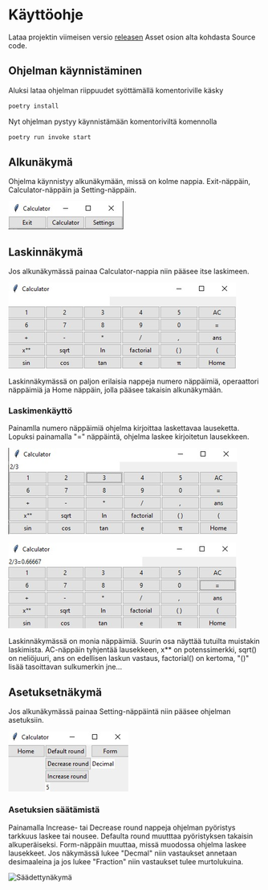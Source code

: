 # Käyttöohje
Lataa projektin viimeisen versio [releasen]() Asset osion alta kohdasta Source code.

## Ohjelman käynnistäminen
Aluksi lataa ohjelman riippuudet syöttämällä komentoriville käsky
```bash
poetry install
```
Nyt ohjelman pystyy käynnistämään komentoriviltä komennolla
```bash
poetry run invoke start
```
## Alkunäkymä
Ohjelma käynnistyy alkunäkymään, missä on kolme nappia. Exit-näppäin, Calculator-näppäin ja Setting-näppäin.

![Alkunäkymä](./kuvat/Alkunäkymä.jpg)

## Laskinnäkymä
Jos alkunäkymässä painaa Calculator-nappia niin pääsee itse laskimeen.

![Laskinnäkymä](./kuvat/Laskinnäkymä.jpg)

Laskinnäkymässä on paljon erilaisia nappeja numero näppäimiä, operaattori näppäimiä ja Home näppäin, jolla pääsee takaisin alkunäkymään.
### Laskimenkäyttö
Painamlla numero näppäimiä ohjelma kirjoittaa laskettavaa lauseketta. Lopuksi painamalla "=" näppäintä, ohjelma laskee kirjoitetun lausekkeen.

![Lauseke](./kuvat/lauseke.jpg)

![Laskettu](./kuvat/laskettu.jpg)

Laskinnäkymässä on monia näppäimiä. Suurin osa näyttää tutuilta muistakin laskimista. AC-näppäin tyhjentää lausekkeen, x** on potenssimerkki, sqrt() on neliöjuuri, ans on edellisen laskun vastaus, factorial() on kertoma, "()" lisää tasoittavan sulkumerkin jne...
## Asetuksetnäkymä
Jos alkunäkymässä painaa Setting-näppäintä niin pääsee ohjelman asetuksiin.

![Asetuksetnäkymä](./kuvat/Asetuksetnäkymä.jpg)

### Asetuksien säätämistä
Painamalla Increase- tai Decrease round nappeja ohjelman pyöristys tarkkuus laskee tai nousee. Defaulta round muutttaa pyöristyksen takaisin alkuperäiseksi. Form-näppäin muuttaa, missä muodossa ohjelma laskee lausekkeet. Jos näkymässä lukee "Decmal" niin vastaukset annetaan desimaaleina ja jos lukee "Fraction" niin vastaukset tulee murtolukuina.

![Säädettynäkymä](./kuvat/säädettynäkymä.jpg)

